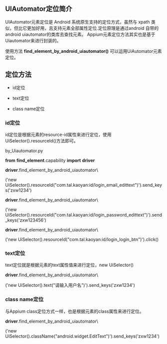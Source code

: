UIAutomator定位简介
-------------------

UIAutomator元素定位是 Android 系统原生支持的定位方式，虽然与 xpath
类似，但比它更加好用，且支持元素全部属性定位.定位原理是通过android
自带的android
uiautomator的类库去查找元素。 Appium元素定位方法其实也是基于Uiautomator来进行封装的。

使用方法 **find\_element\_by\_android\_uiautomator()** 可以运用UiAutomator元素定位。

定位方法
--------

-   id定位

-   text定位

-   class name定位

### id定位

id定位是根据元素的resource-id属性来进行定位，使用
UiSelector().resourceId()方法即可。

by\_Uiautomator.py

**from** **find\_element**.capability **import** **driver**

**driver**.find\_element\_by\_android\_uiautomator\\

(\'new
UiSelector().resourceId(\"com.tal.kaoyan:id/login\_email\_edittext\")\').send\_keys(\'zxw1234\')

**driver**.find\_element\_by\_android\_uiautomator\\

(\'new
UiSelector().resourceId(\"com.tal.kaoyan:id/login\_password\_edittext\")\').send\_keys(\'zxw123456\')

**driver**.find\_element\_by\_android\_uiautomator\\

(\'new
UiSelector().resourceId(\"com.tal.kaoyan:id/login\_login\_btn\")\').click()

### text定位

text定位就是根据元素的text属性值来进行定位，new UiSelector()

**driver**.find\_element\_by\_android\_uiautomator\\

(\'new UiSelector().text(\"请输入用户名\")\').send\_keys(\'zxw1234\')

### class name定位

与Appium class定位方式一样，也是根据元素的class属性来进行定位。

**driver**.find\_element\_by\_android\_uiautomator\\

(\'new
UiSelector().className(\"android.widget.EditText\")\').send\_keys(\'zxw1234\')
